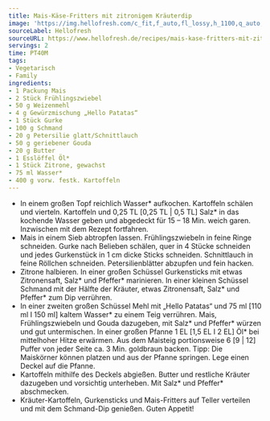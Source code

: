 ```yaml
---
title: Mais-Käse-Fritters mit zitronigem Kräuterdip
image: 'https://img.hellofresh.com/c_fit,f_auto,fl_lossy,h_1100,q_auto,w_2600/hellofresh_s3/image/mais-kase-fritters-mit-zitronigem-krauterdip-ce1a7b1c.jpg'
sourceLabel: Hellofresh
sourceURL: https://www.hellofresh.de/recipes/mais-kase-fritters-mit-zitronigem-krauterdip-63171d6de7d26f2b71022462
servings: 2
time: PT40M
tags:
- Vegetarisch
- Family
ingredients:
- 1 Packung Mais
- 2 Stück Frühlingszwiebel
- 50 g Weizenmehl
- 4 g Gewürzmischung „Hello Patatas“
- 1 Stück Gurke
- 100 g Schmand
- 20 g Petersilie glatt/Schnittlauch
- 50 g geriebener Gouda
- 20 g Butter
- 1 Esslöffel Öl*
- 1 Stück Zitrone, gewachst
- 75 ml Wasser*
- 400 g vorw. festk. Kartoffeln
---
```


- In einem großen Topf reichlich Wasser\* aufkochen.  Kartoffeln schälen und vierteln. Kartoffeln und 0,25 TL [0,25 TL | 0,5 TL] Salz\* in das kochende Wasser geben und abgedeckt für 15 – 18 Min. weich garen.  Inzwischen mit dem Rezept fortfahren.
- Mais in einem Sieb abtropfen lassen.  Frühlingszwiebeln in feine Ringe schneiden.  Gurke nach Belieben schälen, quer in 4 Stücke schneiden und jedes Gurkenstück in 1 cm dicke Sticks schneiden.  Schnittlauch in feine Röllchen schneiden.  Petersilienblätter abzupfen und fein hacken.
- Zitrone halbieren.  In einer großen Schüssel Gurkensticks mit etwas Zitronensaft, Salz\* und Pfeffer\* marinieren.  In einer kleinen Schüssel Schmand mit der Hälfte der Kräuter, etwas Zitronensaft, Salz\* und Pfeffer\* zum Dip verrühren.
- In einer zweiten  großen Schüssel Mehl mit „Hello Patatas“ und 75 ml [110 ml I 150 ml] kaltem Wasser\* zu einem Teig verrühren. Mais, Frühlingszwiebeln und Gouda dazugeben, mit Salz\* und Pfeffer\* würzen und gut untermischen.  In einer großen Pfanne 1 EL [1,5 EL I 2 EL] Öl\* bei mittelhoher Hitze erwärmen. Aus dem Maisteig portionsweise 6 [9 | 12] Puffer von jeder Seite ca. 3 Min. goldbraun backen.  Tipp: Die Maiskörner können platzen und aus der Pfanne springen. Lege einen Deckel auf die Pfanne.
- Kartoffeln mithilfe des Deckels abgießen.  Butter und restliche Kräuter dazugeben und vorsichtig unterheben. Mit Salz\* und Pfeffer\* abschmecken.
- Kräuter-Kartoffeln, Gurkensticks und Mais-Fritters auf Teller verteilen und mit dem Schmand-Dip genießen.  Guten Appetit!
